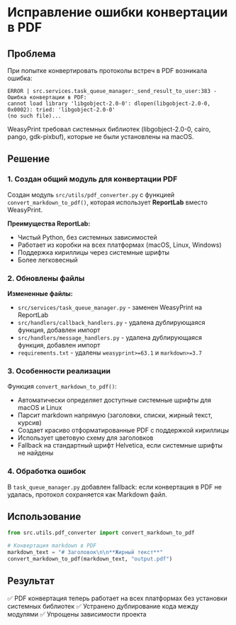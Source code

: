 # Исправление ошибки конвертации в PDF

## Проблема

При попытке конвертировать протоколы встреч в PDF возникала ошибка:

```
ERROR | src.services.task_queue_manager:_send_result_to_user:383 - Ошибка конвертации в PDF: 
cannot load library 'libgobject-2.0-0': dlopen(libgobject-2.0-0, 0x0002): tried: 'libgobject-2.0-0' 
(no such file)...
```

WeasyPrint требовал системных библиотек (libgobject-2.0-0, cairo, pango, gdk-pixbuf), которые не были установлены на macOS.

## Решение

### 1. Создан общий модуль для конвертации PDF

Создан модуль `src/utils/pdf_converter.py` с функцией `convert_markdown_to_pdf()`, которая использует **ReportLab** вместо WeasyPrint.

**Преимущества ReportLab:**
- Чистый Python, без системных зависимостей
- Работает из коробки на всех платформах (macOS, Linux, Windows)
- Поддержка кириллицы через системные шрифты
- Более легковесный

### 2. Обновлены файлы

**Измененные файлы:**
- `src/services/task_queue_manager.py` - заменен WeasyPrint на ReportLab
- `src/handlers/callback_handlers.py` - удалена дублирующаяся функция, добавлен импорт
- `src/handlers/message_handlers.py` - удалена дублирующаяся функция, добавлен импорт
- `requirements.txt` - удалены `weasyprint>=63.1` и `markdown>=3.7`

### 3. Особенности реализации

Функция `convert_markdown_to_pdf()`:
- Автоматически определяет доступные системные шрифты для macOS и Linux
- Парсит markdown напрямую (заголовки, списки, жирный текст, курсив)
- Создает красиво отформатированные PDF с поддержкой кириллицы
- Использует цветовую схему для заголовков
- Fallback на стандартный шрифт Helvetica, если системные шрифты не найдены

### 4. Обработка ошибок

В `task_queue_manager.py` добавлен fallback: если конвертация в PDF не удалась, протокол сохраняется как Markdown файл.

## Использование

```python
from src.utils.pdf_converter import convert_markdown_to_pdf

# Конвертация markdown в PDF
markdown_text = "# Заголовок\n\n**Жирный текст**"
convert_markdown_to_pdf(markdown_text, "output.pdf")
```

## Результат

✅ PDF конвертация теперь работает на всех платформах без установки системных библиотек
✅ Устранено дублирование кода между модулями
✅ Упрощены зависимости проекта

